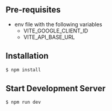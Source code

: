 ## Pre-requisites

- env file with the following variables
  - VITE_GOOGLE_CLIENT_ID
  - VITE_API_BASE_URL

## Installation

```bash
$ npm install
```

## Start Development Server

```bash
$ npm run dev
```
